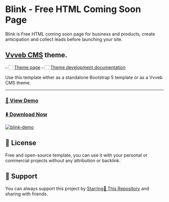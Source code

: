 # Blink - Free HTML Coming Soon Page

Blink is Free HTML coming soon page for business and products, create anticipation and collect leads before launching your site.

## [Vvveb CMS](https://www.vvveb.com) theme.

👉🏻 [Theme page](https://themes.vvveb.com/product/blink-coming-soon) 
👉🏻 [Theme development documentation](http://dev.vvveb.com/theme-introduction)

Use this template either as a standalone Bootstrap 5 template or as a Vvveb CMS theme.

---

### [🚀 View Demo](https://preview.uideck.com/items/blink/)

### [⬇️ Download Now](https://github.com/Vvveb/blink-coming-soon/archive/main.zip)

[![blink-demo](https://uideck.com/wp-content/uploads/2021/09/blink-full.jpg)](https://preview.uideck.com/items/blink/)



## 📃 License
Free and open-source template, you can use it with your personal or commercial projects without any attribution or backlink.

## 💙 Support
You can always support this project by [Starring🌟 This Repository](https://github.com/Vvveb/blink-coming-soon) and sharing with friends.
